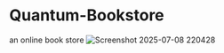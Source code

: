 # Quantum-Bookstore
an online book store
![Screenshot 2025-07-08 220428](https://github.com/user-attachments/assets/35c9a2ee-f4a2-4968-9ecd-1de3ebed2032)
